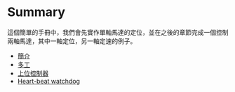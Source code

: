 # Summary

這個簡單的手冊中，我們會先實作單軸馬達的定位，並在之後的章節完成一個控制兩軸馬達，其中一軸定位，另一軸定速的例子。

- [簡介](./README.md)
- [多工](./tasks.md)
- [上位控制器](./host.md)
- [Heart-beat watchdog](./heartbeat-watchdog.md)

